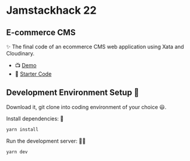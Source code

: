 # Jamstackhack 22

## E-commerce CMS

✨ The final code of an ecommerce CMS web application using Xata and Cloudinary.

- 📺 [Demo](https://jamstackhack-22.netlify.app)
- 🔦 [Starter Code](https://github.com/giridhar7632/ecommerce-cms-starter)
<!-- - 📝 [Link to Article]() -->

## Development Environment Setup 🚀

Download it, git clone into coding environment of your choice 😃.

Install dependencies: 🔽

```bash
yarn install
```

Run the development server: 👨‍💻

```bash
yarn dev
```
